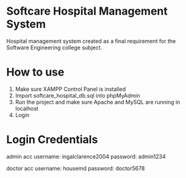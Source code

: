 # Softcare Hospital Management System

Hospital management system created as a final requirement for the Software Engineering college subject.

# How to use

1. Make sure XAMPP Control Panel is installed
2. Import softcare_hospital_db.sql into phpMyAdmin
3. Run the project and make sure Apache and MySQL are running in localhost
4. Login

# Login Credentials

admin acc
username: ingalclarence2004
password: admin1234

doctor acc
username: housemd
password: doctor5678
